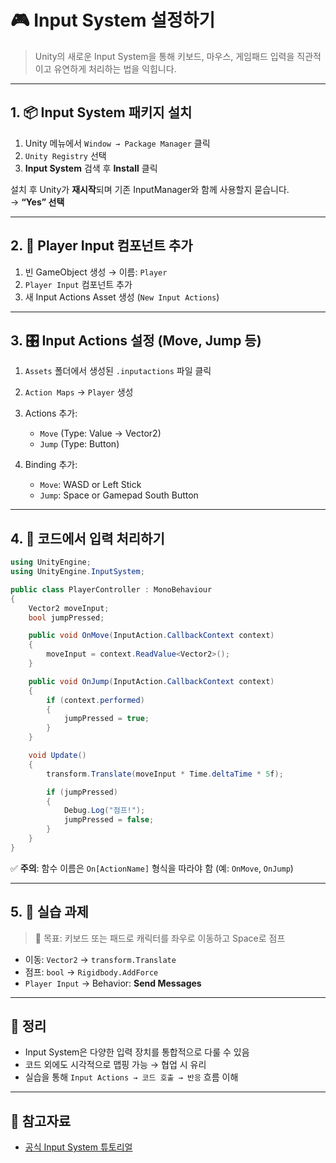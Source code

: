 # 🎮 Input System 설정하기

> Unity의 새로운 Input System을 통해 키보드, 마우스, 게임패드 입력을 직관적이고 유연하게 처리하는 법을 익힙니다.

---

## 1. 📦 Input System 패키지 설치

1. Unity 메뉴에서 `Window → Package Manager` 클릭
2. `Unity Registry` 선택
3. **Input System** 검색 후 **Install** 클릭


설치 후 Unity가 **재시작**되며 기존 InputManager와 함께 사용할지 묻습니다.  
→ **“Yes” 선택**

---

## 2. 📄 Player Input 컴포넌트 추가

1. 빈 GameObject 생성 → 이름: `Player`
2. `Player Input` 컴포넌트 추가
3. 새 Input Actions Asset 생성 (`New Input Actions`)


---

## 3. 🎛️ Input Actions 설정 (Move, Jump 등)

1. `Assets` 폴더에서 생성된 `.inputactions` 파일 클릭
2. `Action Maps` → `Player` 생성
3. Actions 추가:
   - `Move` (Type: Value → Vector2)
   - `Jump` (Type: Button)

4. Binding 추가:
   - `Move`: WASD or Left Stick
   - `Jump`: Space or Gamepad South Button


---

## 4. 📜 코드에서 입력 처리하기

```csharp
using UnityEngine;
using UnityEngine.InputSystem;

public class PlayerController : MonoBehaviour
{
    Vector2 moveInput;
    bool jumpPressed;

    public void OnMove(InputAction.CallbackContext context)
    {
        moveInput = context.ReadValue<Vector2>();
    }

    public void OnJump(InputAction.CallbackContext context)
    {
        if (context.performed)
        {
            jumpPressed = true;
        }
    }

    void Update()
    {
        transform.Translate(moveInput * Time.deltaTime * 5f);

        if (jumpPressed)
        {
            Debug.Log("점프!");
            jumpPressed = false;
        }
    }
}
```

✅ **주의**: 함수 이름은 `On[ActionName]` 형식을 따라야 함 (예: `OnMove`, `OnJump`)

---

## 5. 🧪 실습 과제

> 🎯 목표: 키보드 또는 패드로 캐릭터를 좌우로 이동하고 Space로 점프

- 이동: `Vector2` → `transform.Translate`
- 점프: `bool` → `Rigidbody.AddForce`
- `Player Input` → Behavior: **Send Messages**


---

## 🧠 정리

- Input System은 다양한 입력 장치를 통합적으로 다룰 수 있음
- 코드 외에도 시각적으로 맵핑 가능 → 협업 시 유리
- 실습을 통해 `Input Actions → 코드 호출 → 반응` 흐름 이해

---

## 🔗 참고자료

- [공식 Input System 튜토리얼](https://docs.unity3d.com/Packages/com.unity.inputsystem@1.5/manual/)

